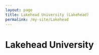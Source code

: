```yaml
---
layout: page
title: Lakehead University (Lakehead)
permalink: /my-site/Lakehead
---
```

# Lakehead University
